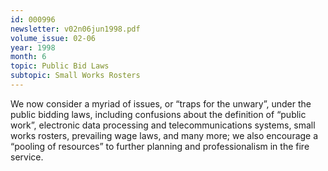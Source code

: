 ```yaml
---
id: 000996
newsletter: v02n06jun1998.pdf
volume_issue: 02-06
year: 1998
month: 6
topic: Public Bid Laws
subtopic: Small Works Rosters
---
```


We now consider a myriad of issues, or “traps for the unwary”, under the public bidding laws, including confusions about the definition of “public work”, electronic data processing and telecommunications systems, small works rosters, prevailing wage laws, and many more; we also encourage a “pooling of resources” to further planning and professionalism in the fire service.